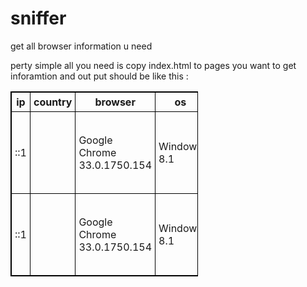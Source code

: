 sniffer
=======

get all browser information u need 


perty simple all you need is copy index.html to pages you want to get inforamtion and out put should be like this :

<!DOCTYPE html>
<html>

<head>
<style>
table,th,td
{
border:1px solid black;
border-collapse:collapse;
}
th,td
{
padding:5px;
}
</style>
</head>

<body>
<table style="width:300px">
<tr>
  <th>ip</th>
  <th>country</th>		
  <th>browser</th>
  <th>os</th>
  <th>reports</th>
  <th>java</th>
  <th>flash</th>
  <th>pdf</th>

  </tr>


<tr><td>::1 </td><td></td><td>Google Chrome 33.0.1750.154</td><td>Windows 8.1</td><td>Mozilla/5.0 (Windows NT 6.3; WOW64) AppleWebKit/537.36 (KHTML, like Gecko) Chrome/33.0.1750.154 Safari/537.36</td><td></td><td></td><td></tr>
<tr><td>::1 </td><td></td><td>Google Chrome 33.0.1750.154</td><td>Windows 8.1</td><td>Mozilla/5.0 (Windows NT 6.3; WOW64) AppleWebKit/537.36 (KHTML, like Gecko) Chrome/33.0.1750.154 Safari/537.36</td><td>1.7.0_51</td><td>12.0.0</td><td>installed Chrome PDF Viewer</tr>




